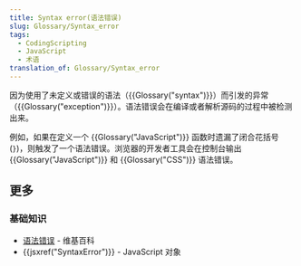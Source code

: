 ```yaml
---
title: Syntax error(语法错误)
slug: Glossary/Syntax_error
tags:
  - CodingScripting
  - JavaScript
  - 术语
translation_of: Glossary/Syntax_error
---
```

因为使用了未定义或错误的语法（{{Glossary("syntax")}}）而引发的异常（{{Glossary("exception")}}）。语法错误会在编译或者解析源码的过程中被检测出来。

例如，如果在定义一个 {{Glossary("JavaScript")}} 函数时遗漏了闭合花括号 (`}`)，则触发了一个语法错误。浏览器的开发者工具会在控制台输出 {{Glossary("JavaScript")}} 和 {{Glossary("CSS")}} 语法错误。

## 更多

### 基础知识

- [语法错误](https://zh.wikipedia.org/wiki/语法错误) - 维基百科
- {{jsxref("SyntaxError")}} - JavaScript 对象
